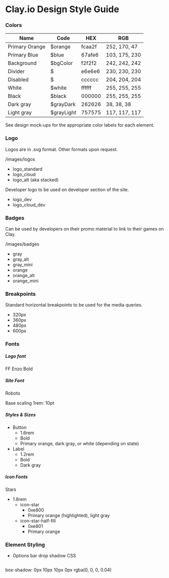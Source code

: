 # Clay.io Design Style Guide

### Colors
Name          | Code       | HEX    | RGB
--------------|------------|--------|--------------
Primary Orange| $orange    | fcaa2f | 252, 170, 47
Primary Blue  | $blue      | 67afe6 | 103, 175, 230
Background    | $bgColor   | f2f2f2 | 242, 242, 242
Divider       | $          | e6e6e6 | 230, 230, 230
Disabled      | $          | cccccc | 204, 204, 204
White         | $white     | ffffff | 255, 255, 255
Black         | $black     | 000000 | 255, 255, 255
Dark gray     | $grayDark  | 262626 | 38, 38, 38
Light gray    | $grayLight | 757575 | 117, 117, 117

See design mock-ups for the appropriate color labels for each element.

### Logo
Logos are in .svg format. Other formats upon request.

  /images/logos

- logo_standard
- logo_cloud
- logo_alt (aka stacked)

Developer logo to be used on developer section of the site.

- logo_dev
- logo_cloud_dev

### Badges
Can be used by developers on their promo material to link to their games on Clay.

  /images/badges

- gray
- gray_alt
- gray_mini
- orange
- orange_alt
- orange_mini

### Breakpoints
Standard horizontal breakpoints to be used for the media queries.
- 320px
- 360px
- 480px
- 600px  

### Fonts

##### Logo font

FF Enzo Bold

##### Site Font

Roboto

Base scaling 1rem: 10pt

##### Styles & Sizes
- Button
  - 1.6rem
  - Bold
  - Primary orange, dark gray, or white (depending on state)  
- Label
  - 1.2rem
  - Bold
  - Dark gray


##### Icon Fonts

Stars
- 1.8rem
  - icon-star
    - 0xe800
    - Primary orange (highlighted), light gray
  - icon-star-half-fill
    - 0xe801
    - Primary orange

### Element Styling

- Options bar drop shadow CSS  

  ```
box-shadow: 0px 10px 10px 0px rgba(0, 0, 0, 0.04)
  ```
